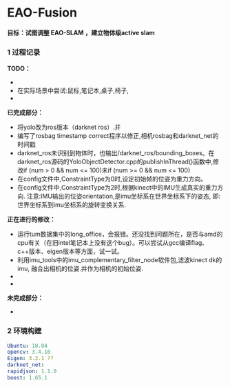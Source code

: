 # EAO-Fusion
**目标：试图调整 EAO-SLAM ，建立物体级active slam**


### 1 过程记录

**TODO：**

+ 
+ 在实际场景中尝试:鼠标,笔记本,桌子,椅子,
+ 


**已完成部分：**

+ 将yolo改为ros版本（darknet ros）.并
+ 编写了rosbag timestamp correct程序以修正,相机rosbag和darknet_net的时间戳
+ darknet_ros未识别到物体时，也输出/darknet_ros/bounding_boxes。在darknet_ros源码的YoloObjectDetector.cpp的publishInThread()函数中,修改if (num > 0 && num <= 100)未if (num >= 0 && num <= 100)
+ 在config文件中,ConstraintType为0时,设定初始帧的位姿为重力方向。
+ 在config文件中,ConstraintType为2时,根据kinect中的IMU生成真实的重力方向. 注意:IMU输出的位姿orientation,是imu坐标系在世界坐标系下的姿态, 即:世界坐标系到imu坐标系的旋转变换关系.


**正在进行的修改：**

+ 运行tum数据集中的long_office，会报错。还没找到问题所在，是否与amd的cpu有关（在旧intel笔记本上没有这个bug）。可以尝试从gcc编译flag、c++版本、eigen版本等方面，试一试。
+ 利用imu_tools中的imu_complementary_filter_node软件包,滤波kinect dk的imu, 融合出相机的位姿.并作为相机的初始位姿.
+ 
+ 

**未完成部分：**

+ 

### 2 环境构建

```yaml
Ubuntu: 18.04
opencv: 3.4.10
Eigen: 3.2.1 ?? 
darknet_net: 
rapidjson: 1.1.0 
boost: 1.65.1
```
